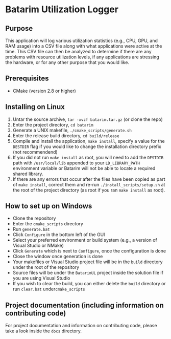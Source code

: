Batarim Utilization Logger
==========================

Purpose
-------

This application will log various utilization statistics (e.g., CPU, GPU, and 
RAM usage) into a CSV file along with what applications were active at the
time. This CSV file can then be analyzed to determine if there are any 
problems with resource utilization levels, if any applications are stressing 
the hardware, or for any other purpose that you would like.

Prerequisites
-------------

* CMake (version 2.8 or higher)

Installing on Linux
-------------------

1. Untar the source archive, `tar -xvzf batarim.tar.gz` (or clone the repo)
2. Enter the project directory, `cd batarim`
3. Generate a UNIX makefile, `./cmake_scripts/generate.sh`
4. Enter the release build directory, `cd build/release`
5. Compile and install the application, `make install`, specify a value for the
    `DESTDIR` flag if you would like to change the installation directory
    prefix (not recommendend)
6. If you did not run `make install` as root, you will need to add the
    `DESTDIR` path with `/usr/local/lib` appended to your `LD_LIBRARY_PATH`
    environment variable or Batarim will not be able to locate a required
    shared library.
7. If there are any errors that occur after the files have been copied as part
    of `make install`, correct them and re-run `./install_scripts/setup.sh` at
    the root of the project directory (as root if you ran `make install` as
    root). 

How to set up on Windows
------------------------

* Clone the repository
* Enter the `cmake_scripts` directory
* Run `generate.bat`
* Click `Configure` in the bottom left of the GUI
* Select your preferred environment or build system (e.g., a version of Visual 
Studio or NMake)
* Click `Generate` which is next to `Configure`, once the configuration is done
* Close the window once generation is done
* Your makefiles or Visual Studio project file will be in the `build` directory
under the root of the repository
* Source files will be under the `BatarimUL` project inside the solution file
if you are using Visual Studio
* If you wish to clear the build, you can either delete the `build` directory
or run `clear.bat` under`cmake_scripts`

Project documentation (including information on contributing code)
------------------------------------------------------------------

For project documentation and information on contributing code, please take a
look inside the `docs` directory.
